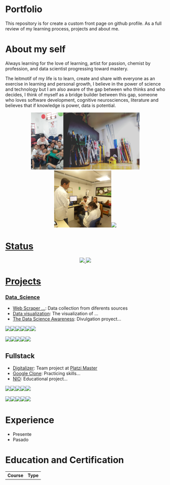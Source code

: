 # Portfolio
This repository is for create a custom front page on github profile. As a full review of my learning process, projects and about me.




# About my self

Always learning for the love of learning, artist for passion, chemist by profession, and data scientist progressing toward mastery.

The leitmotif of my life is to learn, create and share with everyone as an exercise in learning and personal growth, I believe in the power of science and technology but I am also aware of the gap between who thinks and who decides, I think of myself as a bridge builder between this gap, someone who loves software development, cognitive neurosciences, literature and believes that if knowledge is power, data is potential.


<div align="center">
  <a href="https://www.linkedin.com/in/alejandrosin/"><img src="images/IMG_20191206_103031844_BURST000_COVER_TOP.jpg" align="bottom" height="180em"><a href="https://www.linkedin.com/in/alejandrosin/"><a href="https://www.linkedin.com/in/alejandrosin/"><img src="images/IMG_20181228_172457_729.jpg" align="bottom" height="180em"><a href="https://www.linkedin.com/in/alejandrosin/"><a href="https://www.linkedin.com/in/alejandrosin/"><a href="https://www.linkedin.com/in/alejandrosin/"><img src="images/27655151_1760801057548528_22232208395419815_n.jpg" align="bottom" height="180em"></a><a href="https://www.linkedin.com/in/alejandrosin/"><a href="https://www.linkedin.com/in/alejandrosin/"><a href="https://www.linkedin.com/in/alejandrosin/"><img src="images/20200402_191404.jpg" align="bottom" height="180em">
</div>


# Status
<div align="center">
    <img height="180em" src="https://github-readme-streak-stats.herokuapp.com/?user=Alejandro-sin&theme=black-ice&fire=6600AF&currStreakNum=6600AF&ring=6600AF&currStreakLabel=6600AF">
    <img height="180em" src="https://github-readme-stats-eight-theta.vercel.app/api/top-langs/?username=Alejandro-sin&layout=compact&langs_count=8&theme=algolia&bg_color=151515&title_color=6600AF"/>
</div>

# Projects


### Data_Science



* [Web Scraper ...](): Data collection from diferents sources
* [Data visualization](): The visualization of ...
* [The Data Science Awareness](): Divulgation proyect...


<img src="https://img.shields.io/badge/Python-ffd340?style=for-the-badge&logo=python&logoColor=black"><img src="https://img.shields.io/badge/Pandas-E0E0E2?style=for-the-badge&logo=pandas&logoColor=black"><img src="https://img.shields.io/badge/Postgres-393EC6?style=for-the-badge&logo=postgresql&logoColor=white"><img src="https://img.shields.io/badge/R%20Studio-7698E0?style=for-the-badge&logo=r&logoColor=black"><img src="https://img.shields.io/badge/Neo4j-242F44?style=for-the-badge&logo=neo4j&logoColor=white"><img src="https://img.shields.io/badge/Tableu-BA5946?style=for-the-badge&logo=tableau&logoColor=white">

<img src="https://img.shields.io/badge/Selenium-509141?style=for-the-badge&logo=selenium&logoColor=white"><img src="https://img.shields.io/badge/git-9E1C00?style=for-the-badge&logo=git&logoColor=white"><img src="https://img.shields.io/badge/PyCharm-016815?style=for-the-badge&logo=pycharm&logoColor=black"><img src="https://img.shields.io/badge/Visual Studio Code-0C55D3?style=for-the-badge&logo=visual-studio-code&logoColor=black"><img src="https://img.shields.io/badge/Jupyter-E5E5E5?style=for-the-badge&logo=jupyter&logoColor=orange">





## Fullstack


* [Digitalizer](): Team project at [Platzi Master]()
* [Google Clone](): Practicing skills...
* [NIO](): Educational project...


<img src="https://img.shields.io/badge/HTML5-E34F26?style=for-the-badge&logo=html5&logoColor=white"><img  src="https://img.shields.io/badge/CSS3-1572B6?style=for-the-badge&logo=css3&logoColor=white"><img  src="https://img.shields.io/badge/JavaScript-F7DF1E?style=for-the-badge&logo=javascript&logoColor=black"><img  src="https://img.shields.io/badge/React-212121?style=for-the-badge&logo=react&logoColor=61DAFB"><img  src="https://img.shields.io/badge/TypeScript-16468E?style=for-the-badge&logo=typescript&logoColor=#3178C6">

<img  src="https://img.shields.io/badge/WebPack -212121?style=for-the-badge&logo=webpack&logoColor=61DAFB"><img src="https://img.shields.io/badge/Flask-000000?style=for-the-badge&logo=flask&logoColor=white"><img src="https://img.shields.io/badge/Django-103e2e?style=for-the-badge&logo=django&logoColor=white"><img src="https://img.shields.io/badge/NodeJS-067A00?style=for-the-badge&logo=Node.js&logoColor=black"><img src="https://img.shields.io/badge/npm-4C000C?style=for-the-badge&logo=npm&logoColor=red">


# Experience

* Presente
* Pasado
  


# Education and Certification

<table>
  <tr></tr>
    <th>Course</th>
    <th>Type</th>
  </tr>

